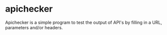 apichecker
==========

Apichecker is a simple program to test the output of API's by filling in a URL, parameters and/or headers.
